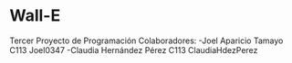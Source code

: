 # Wall-E
 Tercer Proyecto de Programación
Colaboradores:
-Joel Aparicio Tamayo     C113 Joel0347
-Claudia Hernández Pérez  C113 ClaudiaHdezPerez